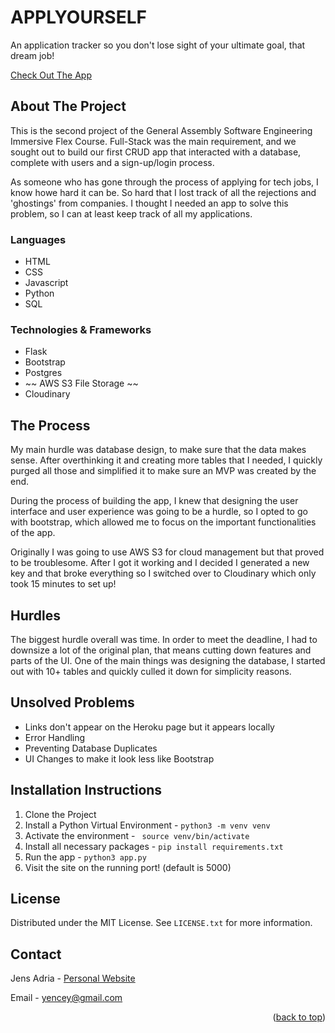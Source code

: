 # APPLYOURSELF

An application tracker so you don't lose sight of your ultimate goal, that dream job!

[Check Out The App](https://jfa-ga-project.herokuapp.com)
## About The Project

This is the second project of the General Assembly Software Engineering Immersive Flex Course. Full-Stack was the main requirement, and we sought out to build our first CRUD app that interacted with a database, complete with users and a sign-up/login process.

As someone who has gone through the process of applying for tech jobs, I know howe hard it can be. So hard that I lost track of all the rejections and 'ghostings' from companies. I thought I needed an app to solve this problem, so I can at least keep track of all my applications.

### Languages

* HTML
* CSS
* Javascript
* Python
* SQL
### Technologies & Frameworks

* Flask
* Bootstrap
* Postgres
*  ~~ AWS S3 File Storage ~~
*  Cloudinary
  
## The Process

My main hurdle was database design, to make sure that the data makes sense. After overthinking it and creating more tables that I needed, I quickly purged all those and simplified it to make sure an MVP was created by the end.

During the process of building the app, I knew that designing the user interface and user experience was going to be a hurdle, so I opted to go with bootstrap, which allowed me to focus on the important functionalities of the app.

Originally I was going to use AWS S3 for cloud management but that proved to be troublesome. After I got it working and I decided I generated a new key and that broke everything so I switched over to Cloudinary which only took 15 minutes to set up!

## Hurdles

The biggest hurdle overall was time. In order to meet the deadline, I had to downsize a lot of the original plan, that means cutting down features and parts of the UI. One of the main things was designing the database, I started out with 10+ tables and quickly culled it down for simplicity reasons.
## Unsolved Problems

* Links don't appear on the Heroku page but it appears locally
* Error Handling
* Preventing Database Duplicates
* UI Changes to make it look less like Bootstrap
 
## Installation Instructions
1. Clone the Project
2. Install a Python Virtual Environment - ` python3 -m venv venv `
3. Activate the environment - ` source venv/bin/activate`
4. Install all necessary packages - `pip install requirements.txt`
5. Run the app - `python3 app.py`
6. Visit the site on the running port! (default is 5000)

## License

Distributed under the MIT License. See `LICENSE.txt` for more information.
## Contact

Jens Adria - [Personal Website](https://ww.jensadria.net)

Email - yencey@gmail.com


<p align="right">(<a href="#top">back to top</a>)</p>